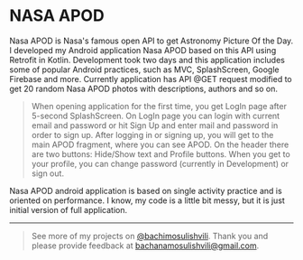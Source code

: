 
# NASA APOD

Nasa APOD is Nasa's famous open API to get Astronomy Picture Of the Day.
I developed my Android application Nasa APOD based on this API using Retrofit
in Kotlin. Development took two days and this application includes some of
popular Android practices, such as MVC, SplashScreen, Google Firebase and more.
Currently application has API @GET request modified to get 20 random Nasa APOD
photos with descriptions, authors and so on.

>When opening application for the first time, you get LogIn page after 5-second SplashScreen.
On LogIn page you can login with current email and password or hit Sign Up and enter mail and
password in order to sign up. After logging in or signing up, you will get to the main APOD
fragment, where you can see APOD. On the header there are two buttons: Hide/Show text and Profile buttons.
When you get to your profile, you can change password (currently in Development) or sign out.

Nasa APOD android application is based on single activity practice and is oriented
on performance. I know, my code is a little bit messy, but it is just initial version
of full application.

---

> See more of my projects on [@bachimosulishvili](https://www.github.com/bachimosulishvili).
> Thank you and please provide feedback at bachanamosulishvili@gmail.com.
